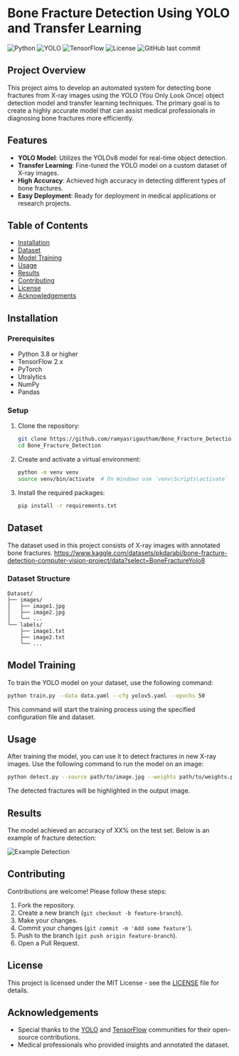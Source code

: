 
# Bone Fracture Detection Using YOLO and Transfer Learning

![Python](https://img.shields.io/badge/Python-3.8%2B-blue)
![YOLO](https://img.shields.io/badge/YOLO-v8-orange)
![TensorFlow](https://img.shields.io/badge/TensorFlow-2.x-green)
![License](https://img.shields.io/github/license/ramyasrigautham/Bone_Fracture_Detection)
![GitHub last commit](https://img.shields.io/github/last-commit/ramyasrigautham/Bone_Fracture_Detection)

## Project Overview

This project aims to develop an automated system for detecting bone fractures from X-ray images using the YOLO (You Only Look Once) object detection model and transfer learning techniques. The primary goal is to create a highly accurate model that can assist medical professionals in diagnosing bone fractures more efficiently.

## Features

- **YOLO Model**: Utilizes the YOLOv8 model for real-time object detection.
- **Transfer Learning**: Fine-tuned the YOLO model on a custom dataset of X-ray images.
- **High Accuracy**: Achieved high accuracy in detecting different types of bone fractures.
- **Easy Deployment**: Ready for deployment in medical applications or research projects.

## Table of Contents

- [Installation](#installation)
- [Dataset](#dataset)
- [Model Training](#model-training)
- [Usage](#usage)
- [Results](#results)
- [Contributing](#contributing)
- [License](#license)
- [Acknowledgements](#acknowledgements)

## Installation

### Prerequisites

- Python 3.8 or higher
- TensorFlow 2.x
- PyTorch
- Utralytics
- NumPy
- Pandas

### Setup

1. Clone the repository:
   ```bash
   git clone https://github.com/ramyasrigautham/Bone_Fracture_Detection.git
   cd Bone_Fracture_Detection
   ```

2. Create and activate a virtual environment:
   ```bash
   python -m venv venv
   source venv/bin/activate  # On Windows use `venv\Scripts\activate`
   ```

3. Install the required packages:
   ```bash
   pip install -r requirements.txt
   ```

## Dataset

The dataset used in this project consists of X-ray images with annotated bone fractures. https://www.kaggle.com/datasets/pkdarabi/bone-fracture-detection-computer-vision-project/data?select=BoneFractureYolo8

### Dataset Structure

```
Dataset/
├── images/
│   ├── image1.jpg
│   ├── image2.jpg
│   └── ...
└── labels/
    ├── image1.txt
    ├── image2.txt
    └── ...
```

## Model Training

To train the YOLO model on your dataset, use the following command:

```bash
python train.py --data data.yaml --cfg yolov5.yaml --epochs 50
```

This command will start the training process using the specified configuration file and dataset.

## Usage

After training the model, you can use it to detect fractures in new X-ray images. Use the following command to run the model on an image:

```bash
python detect.py --source path/to/image.jpg --weights path/to/weights.pt
```

The detected fractures will be highlighted in the output image.

## Results

The model achieved an accuracy of XX% on the test set. Below is an example of fracture detection:

![Example Detection](images/example_detection.png)

## Contributing

Contributions are welcome! Please follow these steps:

1. Fork the repository.
2. Create a new branch (`git checkout -b feature-branch`).
3. Make your changes.
4. Commit your changes (`git commit -m 'Add some feature'`).
5. Push to the branch (`git push origin feature-branch`).
6. Open a Pull Request.

## License

This project is licensed under the MIT License - see the [LICENSE](LICENSE) file for details.

## Acknowledgements

- Special thanks to the [YOLO](https://github.com/ultralytics/yolov5) and [TensorFlow](https://www.tensorflow.org/) communities for their open-source contributions.
- Medical professionals who provided insights and annotated the dataset.

